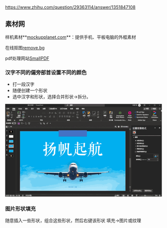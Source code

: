 https://www.zhihu.com/question/29363114/answer/1351847108

## 素材网

样机素材**[mockupplanet.com](https://link.zhihu.com/?target=http%3A//mockupplanet.com)**：提供手机、平板电脑的外框素材

在线抠图[remove.bg](https://www.remove.bg/)

pdf处理网站[SmallPDF](https://smallpdf.com/)

### 汉字不同的偏旁部首设置不同的颜色

- 打一段汉字
- 随便创建一个形状
- 选中汉字和形状，选择合并形状->拆分。

![](images/ppt文字拆分.webp)

### 图片形状填充

随意插入一些形状，组合这些形状，然后右键该形状 填充->图片或纹理



